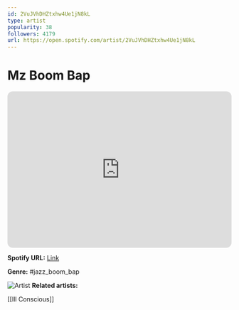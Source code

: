 ```yaml
---
id: 2VuJVhDHZtxhw4Ue1jN8kL
type: artist
popularity: 38
followers: 4179
url: https://open.spotify.com/artist/2VuJVhDHZtxhw4Ue1jN8kL
---
```

# Mz Boom Bap

<iframe style="border-radius:12px" src="https://open.spotify.com/embed/artist/2VuJVhDHZtxhw4Ue1jN8kL" width="100%" height="352" frameBorder="0" allowfullscreen="" allow="autoplay; clipboard-write; encrypted-media; fullscreen; picture-in-picture" loading="lazy"></iframe>

**Spotify URL:** [Link](https://open.spotify.com/artist/2VuJVhDHZtxhw4Ue1jN8kL)

**Genre:**  #jazz_boom_bap

![Artist](https://i.scdn.co/image/ab6761610000e5ebc17d53ebda3738a7755f15b8)
**Related artists:**

[[Ill Conscious]]
